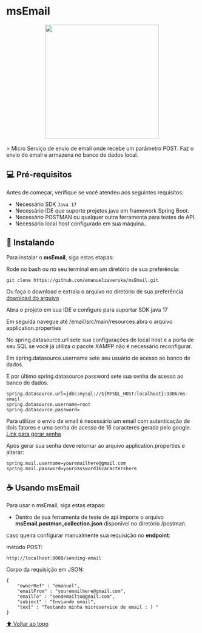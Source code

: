 # msEmail

<!---Esses são exemplos. Veja https://shields.io para outras pessoas ou para personalizar este conjunto de escudos. Você pode querer incluir dependências, status do projeto e informações de licença aqui--->


<center>
<img src="https://emanuelzaveruka.github.io/portfolio/assets/img/msEmail.svg" widht="90%" height="300px">
</center>
<br>
> Micro Serviço de envio de email onde recebe um parâmetro POST. Faz o envio do email e armazena no banco de dados local.



## 💻 Pré-requisitos

Antes de começar, verifique se você atendeu aos seguintes requisitos:
* Necessário SDK `Java 17`
* Necessário IDE que suporte projetos java em framework Spring Boot.
* Necessário POSTMAN ou qualquer outra ferramenta para testes de API.
* Necessário local host configurado em sua máquina..


## 🚀 Instalando

Para instalar o **msEmail**, siga estas etapas:

Rode no bash ou no seu terminal em um diretório de sua preferência:
```
git clone https://github.com/emanuelzaveruka/msEmail.git
```
Ou faça o download e extraia o arquivo no diretório de sua preferência [download do arquivo](https://github.com/emanuelzaveruka/msEmail/archive/refs/heads/main.zip)

Abra o projeto em sua IDE e configure para suportar SDK java 17

Em seguida navegue até /email/src/main/resources abra o arquivo application.properties

No spring.datasource.url sete sua configurações de local host e a porta de seu SQL se você já utiliza o pacote XAMPP não é necessário reconfigurar.

Em spring.datasource.username sete seu usuário de acesso ao banco de dados.

E por último spring.datasource.password sete sua senha de acesso ao banco de dados.
```
spring.datasource.url=jdbc:mysql://${MYSQL_HOST:localhost}:3306/ms-email
spring.datasource.username=root
spring.datasource.password=
```
Para utilizar o envio de email é necessário um email com autenticação de dois fatores e uma senha de acesso de 16 caracteres gerada pelo google. [Link para gerar senha](https://support.google.com/accounts/answer/185833)

Após gerar sua senha deve retornar ao arquivo application.properties e alterar:
```
spring.mail.username=youremailhere@gmail.com
spring.mail.password=yourpassword16caractershere
```
## ☕ Usando msEmail

Para usar o msEmail, siga estas etapas:

- Dentro de sua ferramenta de teste de api importe o arquivo **msEmail.postman_collection.json** disponível no diretório /postman.

caso queira configurar manualmente sua requisição no **endpoint**:

método POST:
```
http://localhost:8080/sending-email
```
Corpo da requisição em JSON:
```
{
    "ownerRef" : "emanuel",
    "emailFrom" : "youremailhere@gmail.com",
    "emailTo" : "sendemailto@gmail.com",
    "subject" : "Enviando email",
    "text" : "Testando minha microservice de email : ) "
}
```



[⬆ Voltar ao topo](#msEmail)<br>

